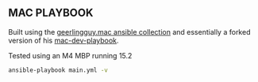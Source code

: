 ## MAC PLAYBOOK
Built using the [geerlingguy.mac ansible collection](https://galaxy.ansible.com/ui/repo/published/geerlingguy/mac/) and essentially a forked version of his [mac-dev-playbook](https://github.com/geerlingguy/mac-dev-playbook). 

Tested using an M4 MBP running 15.2

```zsh
ansible-playbook main.yml -v
```